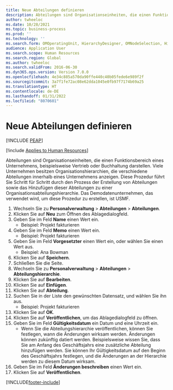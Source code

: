 ```yaml
---
title: Neue Abteilungen definieren
description: Abteilungen sind Organisationseinheiten, die einen Funktionsbereich eines Unternehmens, beispielsweise Vertrieb oder Buchhaltung darstellen.
author: twheeloc
ms.date: 10/28/2021
ms.topic: business-process
ms.prod: ''
ms.technology: ''
ms.search.form: OMOperatingUnit, HierarchyDesigner, OMNodeSelection, HierarchyPublishAndCloseForm, HcmPersonnelManagementWorkspace
audience: Application User
ms.search.scope: Human Resources
ms.search.region: Global
ms.author: twheeloc
ms.search.validFrom: 2016-06-30
ms.dyn365.ops.version: Version 7.0.0
ms.openlocfilehash: 4e34c885a570da90ffe440c40b05fede6e989f2f
ms.sourcegitcommit: 3a7f1fe72ac08e62dda1045e0fb97f7174b69a25
ms.translationtype: HT
ms.contentlocale: de-DE
ms.lasthandoff: 01/31/2022
ms.locfileid: "8070601"
---
```

# <a name="define-new-departments"></a>Neue Abteilungen definieren


[!INCLUDE [PEAP](../includes/peap-1.md)]

[!include [Applies to Human Resources](../includes/applies-to-hr.md)]



Abteilungen sind Organisationseinheiten, die einen Funktionsbereich eines Unternehmens, beispielsweise Vertrieb oder Buchhaltung darstellen. Viele Unternehmen besitzen Organisationshierarchien, die verschiedene Abteilungen innerhalb eines Unternehmens anzeigen. Diese Prozedur führt Sie Schritt für Schritt durch den Prozess der Erstellung von Abteilungen sowie das Hinzufügen dieser Abteilungen zu einer Organisationsabteilungshierarchie. Das Demodatenunternehmen, das verwendet wird, um diese Prozedur zu erstellen, ist USMF.

1. Wechseln Sie zu **Personalverwaltung** > **Abteilungen** > **Abteilungen**.
2. Klicken Sie auf **Neu** zum Öffnen des Ablagedialogfeld.
3. Geben Sie im Feld **Name** einen Wert ein.
    * Beispiel: Projekt fakturieren  
4. Geben Sie im Feld **Memo** einen Wert ein.
    * Beispiel: Projekt fakturieren  
5. Geben Sie im Feld **Vorgesetzter** einen Wert ein, oder wählen Sie einen Wert aus.
    * Beispiel: Ana Bowman  
6. Klicken Sie auf **Speichern**.
7. Schließen Sie die Seite.
8. Wechseln Sie zu **Personalverwaltung** > **Abteilungen** > **Abteilungshierarchie**.
9. Klicken Sie auf **Bearbeiten**.
10. Klicken Sie auf **Einfügen**.
11. Klicken Sie auf **Abteilung**.
12. Suchen Sie in der Liste den gewünschten Datensatz, und wählen Sie ihn aus.
    * Beispiel: Projekt fakturieren  
13. Klicken Sie auf **OK**.
14. Klicken Sie auf **Veröffentlichen**, um das Ablagedialogfeld zu öffnen.
15. Geben Sie im Feld **Gültigkeitsdatum** ein Datum und eine Uhrzeit ein.
    * Wenn Sie die Abteilungshierarchie veröffentlichen, können Sie festlegen, wann die Änderungen wirksam werden. Änderungen können zukünftig datiert werden. Beispielsweise wissen Sie, dass Sie am Anfang des Geschäftsjahrs eine zusätzliche Abteilung hinzufügen werden. Sie können Ihr Gültigkeitsdatum auf den Beginn des Geschäftsjahrs festlegen, und die Änderungen an der Hierarchie werden zu diesem Datum wirksam.  
16. Geben Sie im Feld **Änderungen beschreiben** einen Wert ein.
17. Klicken Sie auf **Veröffentlichen**.



[!INCLUDE[footer-include](../includes/footer-banner.md)]

